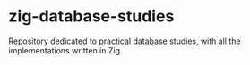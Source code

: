# zig-database-studies
Repository dedicated to practical database studies, with all the implementations written in Zig
